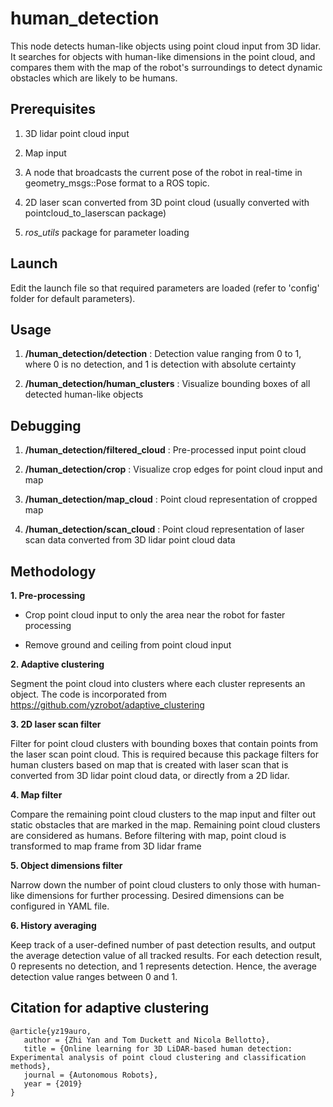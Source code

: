 # human_detection

This node detects human-like objects using point cloud input from 3D lidar. It searches for objects with human-like dimensions in the point cloud, and compares them with the map of the robot's surroundings to detect dynamic obstacles which are likely to be humans.

## Prerequisites

1. 3D lidar point cloud input

2. Map input

3. A node that broadcasts the current pose of the robot in real-time in geometry_msgs::Pose format to a ROS topic.

4. 2D laser scan converted from 3D point cloud (usually converted with pointcloud\_to\_laserscan package)

5. *ros_utils* package for parameter loading

## Launch

Edit the launch file so that required parameters are loaded (refer to 'config' folder for default parameters).

## Usage

1. **/human_detection/detection**        : Detection value ranging from 0 to 1, where 0 is no detection, and 1 is detection with absolute certainty

2. **/human\_detection/human\_clusters** : Visualize bounding boxes of all detected human-like objects

## Debugging

1. **/human\_detection/filtered\_cloud** : Pre-processed input point cloud

2. **/human_detection/crop**             : Visualize crop edges for point cloud input and map

3. **/human\_detection/map\_cloud**      : Point cloud representation of cropped map

4. **/human\_detection/scan\_cloud**     : Point cloud representation of laser scan data converted from 3D lidar point cloud data

## Methodology

**1. Pre-processing**

* Crop point cloud input to only the area near the robot for faster processing

* Remove ground and ceiling from point cloud input


**2. Adaptive clustering**

Segment the point cloud into clusters where each cluster represents an object. The code is incorporated from https://github.com/yzrobot/adaptive_clustering


**3. 2D laser scan filter**

Filter for point cloud clusters with bounding boxes that contain points from the laser scan point cloud. This is required because this package filters for human clusters based on map that is created with laser scan that is converted from 3D lidar point cloud data, or directly from a 2D lidar.


**4. Map filter**

Compare the remaining point cloud clusters to the map input and filter out static obstacles that are marked in the map. Remaining point cloud clusters are considered as humans. Before filtering with map, point cloud is transformed to map frame from 3D lidar frame


**5. Object dimensions filter**

Narrow down the number of point cloud clusters to only those with human-like dimensions for further processing. Desired dimensions can be configured in YAML file.


**6. History averaging**

Keep track of a user-defined number of past detection results, and output the average detection value of all tracked results. For each detection result, 0 represents no detection, and 1 represents detection. Hence, the average detection value ranges between 0 and 1.

## Citation for adaptive clustering
```
@article{yz19auro,
   author = {Zhi Yan and Tom Duckett and Nicola Bellotto},
   title = {Online learning for 3D LiDAR-based human detection: Experimental analysis of point cloud clustering and classification methods},
   journal = {Autonomous Robots},
   year = {2019}
}
```
